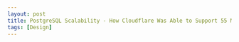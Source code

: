 ```yaml
---
layout: post
title: PostgreSQL Scalability - How Cloudflare Was Able to Support 55 Million Requests per Second With Only 15 Postgres Clusters
tags: [Design]
---
```

